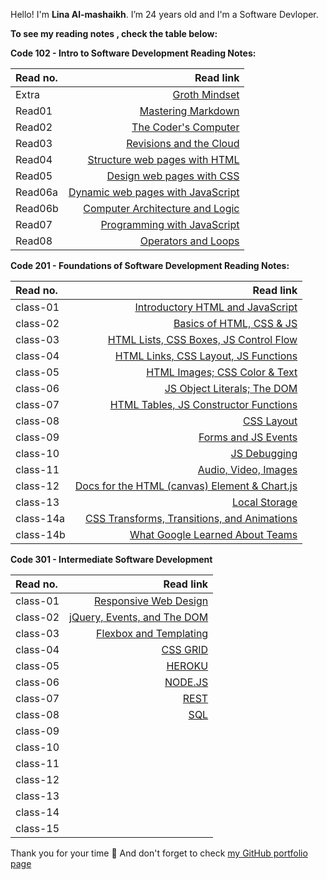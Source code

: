 Hello! I'm **Lina Al-mashaikh**.
I’m 24 years old and I'm a Software Devloper. 


**To see my reading notes , check the table below:**

**Code 102 - Intro to Software Development Reading Notes:** 

|Read no. | Read link |
| :------------- | -------------: |
| Extra   | [Groth Mindset](Mindset.md) |
| Read01  | [Mastering Markdown](Read01.md)|
| Read02  | [The Coder's Computer](Read02.md)|
| Read03  | [Revisions and the Cloud](Read03.md)|
| Read04  | [Structure web pages with HTML](Read04.md)|
| Read05  | [Design web pages with CSS](Read05.md)|
| Read06a | [Dynamic web pages with JavaScript](Read06a.md)|
| Read06b | [Computer Architecture and Logic](Read06b.md)|
| Read07  | [Programming with JavaScript](Read07.md)|
| Read08  | [Operators and Loops](Read08.md)|

**Code 201 - Foundations of Software Development Reading Notes:**

|Read no. | Read link |
| :------------- | -------------: |
| class-01  | [Introductory HTML and JavaScript](class-01.md) |
| class-02  | [Basics of HTML, CSS & JS](class-02.md) |
| class-03  | [HTML Lists, CSS Boxes, JS Control Flow](class-03.md) |
| class-04  | [HTML Links, CSS Layout, JS Functions](class-04.md) |
| class-05  | [HTML Images; CSS Color & Text](class-05.md) |
| class-06  | [JS Object Literals; The DOM](class-06.md) |
| class-07  | [HTML Tables, JS Constructor Functions](class-07.md) |
| class-08  | [CSS Layout](class-08.md) |
| class-09  | [Forms and JS Events](class-09.md) |
| class-10  | [JS Debugging](class-10.md) |
| class-11  | [Audio, Video, Images](class-11.md) |
| class-12  | [Docs for the HTML (canvas) Element & Chart.js](class-12.md) |
| class-13  | [Local Storage](class-13.md) |
| class-14a | [CSS Transforms, Transitions, and Animations](class-14a.md)|
| class-14b | [What Google Learned About Teams](class-14b.md) |

**Code 301 - Intermediate Software Development**

|Read no. | Read link |
| :------------- | -------------: |
| class-01  | [Responsive Web Design](301Read/class01.md) |
| class-02  | [jQuery, Events, and The DOM](301Read/class02.md) |
| class-03  | [Flexbox and Templating](301Read/class03.md) |
| class-04  | [CSS GRID](301Read/class04.md) |
| class-05  | [HEROKU](301Read/class05.md) |
| class-06  | [NODE.JS](301Read/class06.md) |
| class-07  | [REST](301Read/class07.md) |
| class-08  | [SQL](301Read/class08.md) |
| class-09  | []() |
| class-10  | []() |
| class-11  | []() |
| class-12  | []() |
| class-13  | []() |
| class-14  | []() |
| class-15  | []() |



Thank you for your time :purple_heart: And don't forget to check [my GitHub portfolio page](https://github.com/Lina-yousef)
